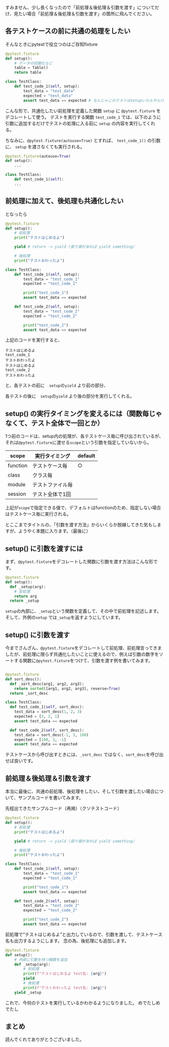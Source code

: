 すみません、少し長くなったので「前処理＆後処理＆引数を渡す」についてだけ、見たい場合「前処理＆後処理＆引数を渡す」の箇所に飛んでください。

## 各テストケースの前に共通の処理をしたい
そんなときにpytestで役立つのはご存知fixture

```python
@pytest.fixture
def setup():
    # データの初期化など
    table = Table()
    return table

class TestClass:
    def test_code_1(self, setup):
        test_data = "test_data"
        expected = "test_data"
        assert test_data == expected # なんじゃこのテストはsetupいらんやんけ
```

こんな形で、共通化したい前処理を定義した関数 `setup` に `@pytest.fixture` をデコレートして使う。
テストを実行する関数 `test_code_1` では、以下のように引数に追加するだけでテストの処理に入る前に `setup` の内容を実行してくれる。


ちなみに、`@pytest.fixture(autouse=True)` とすれば、 `test_code_1()` の引数に、 `setup` を渡さなくても実行される。
```python
@pytest.fixture(autouse=True)
def setup():
    ...

class TestClass:
    def test_code_1(self):
    ...

```

## 前処理に加えて、後処理も共通化したい
となったら

```python
@pytest.fixture
def setup():
    # 前処理
    print("テストはじめるよ")

    yield # return -> yield (戻り値があれば yield something）

    # 後処理
    print("テストおわったよ")

class TestClass:
    def test_code_1(self, setup):
        test_data = "test_code_1"
        expected = "test_code_1"

        print("test_code_1")
        assert test_data == expected

    def test_code_2(self, setup):
        test_data = "test_code_2"
        expected = "test_code_2"

        print("test_code_2")
        assert test_data == expected
```

上記のコードを実行すると、
```実行結果
テストはじめるよ
test_code_1
テストおわったよ
テストはじめるよ
test_code_2
テストおわったよ
```

と、各テストの前に　`setup`の`yield` より前の部分、

各テストの後に　`setup`の`yield` より後の部分を実行してくれる。

## setup() の実行タイミングを変えるには（関数毎じゃなくて、テスト全体で一回とか）

1つ前のコードは、setup内の処理が、各テストケース毎に呼び出されているが、それは`@pytest.fixture`に渡せる`scope`という引数を指定していないから。


| scope | 実行タイミング |default|
| --- | --- | --- |
| function | テストケース毎 | ○ |
| class | クラス毎 |  |
| module | テストファイル毎 | |
| session | テスト全体で1回 | |

上記が`scope`で指定できる値で、デフォルトはfunctionのため、指定しない場合はテストケース毎に実行される。


とここまでタイトルの、「引数を渡す方法」からいくらか脱線してきた気もしますが、ようやく本題に入ります。（最後に）


## setup() に引数を渡すには
まず、`@pytest.fixture`をデコレートした関数に引数を渡す方法はこんな形です。

```python
@pytest.fixture
def setup():
  def _setup(arg):
    # 前処理
    return arg
  return _setup
```

`setup`の內部に、`_setup`という関数を定義して、その中で前処理を記述します。そして、外側の`setup` では`_setup`を返すようにしています。


## setup() に引数を渡す

今までさんざん、`@pytest.fixture`をデコレートして前処理、前処理言ってきましたが、前処理に限らず共通化したいことに使えるので、例えば引数の数字をソートする関数に`@pytest.fixture`をつけて、引数を渡す例を書いてみます。

```python

@pytest.fixture
def sort_desc():
  def _sort_desc(arg1, arg2, arg3):
    return sorted([arg1, arg2, arg3], reverse=True)
  return _sort_desc

class TestClass:
  def test_code_1(self, sort_desc):
    test_data = sort_desc(1, 2, 3)
    expected = [3, 2, 1]
    assert test_data == expected

  def test_code_2(self, sort_desc):
    test_data = sort_desc(-1, 3, 100)
    expected = [100, 3, -1]
    assert test_data == expected
```

テストケースから呼び出すときには、`_sort_desc` ではなく、`sort_desc`を呼び出せば良いです。


## 前処理＆後処理＆引数を渡す
本当に最後に、共通の前処理、後処理をしたい、そして引数を渡したい場合について、サンプルコードを書いてみます。

先程出てきたサンプルコード（再掲）（クソテストコード）


```python
@pytest.fixture
def setup():
    # 前処理
    print("テストはじめるよ")

    yield # return -> yield (戻り値があれば yield something）

    # 後処理
    print("テストおわったよ")

class TestClass:
    def test_code_1(self, setup):
        test_data = "test_code_1"
        expected = "test_code_1"

        print("test_code_1")
        assert test_data == expected

    def test_code_2(self, setup):
        test_data = "test_code_2"
        expected = "test_code_2"

        print("test_code_2")
        assert test_data == expected

```


前処理で”テストはじめるよ”と出力しているので、引数を渡して、テストケース名も出力するようにします。
念の為、後処理にも追加します。

```python
@pytest.fixture
def setup():
    # 內部に引数を持つ関数を追加
    def _setup(arg):
        # 前処理
        print(f"テストはじめるよ test名: {arg}")
        yield
        # 後処理
        print(f"テストおわったよ test名: {arg}")
    yield _setup

```

これで、今何のテストを実行しているかわかるようになりました。
めでたしめでたし

## まとめ
読んでくれてありがとうございました。
